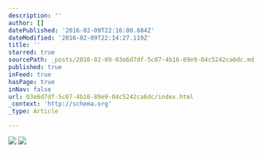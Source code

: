 ```yaml
---
description: ''
author: []
datePublished: '2016-02-09T22:16:00.884Z'
dateModified: '2016-02-09T22:14:27.119Z'
title: ''
starred: true
sourcePath: _posts/2016-02-09-03e6d7df-5c07-4b16-89e9-04c5242ca6dc.md
published: true
inFeed: true
hasPage: true
inNav: false
url: 03e6d7df-5c07-4b16-89e9-04c5242ca6dc/index.html
_context: 'http://schema.org'
_type: Article

---
```

![](https://the-grid-user-content.s3-us-west-2.amazonaws.com/aee28287-6574-4bcd-b1c1-315811a7663c.png)
![](https://the-grid-user-content.s3-us-west-2.amazonaws.com/94458e46-1f8b-4e16-9b14-41c36b9bdbd9.png)